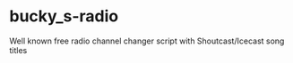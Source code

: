 bucky_s-radio
=============

Well known free radio channel changer script with Shoutcast/Icecast song titles
